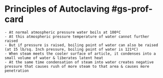 # Principles of Autoclaving #gs-prof-card
	- At normal atmospheric pressure water boils at 100ºC
	- At this atmospheric pressure temperature of water cannot further raised
	- But if pressure is raised, boiling point of water can also be raised (at 15 lb/sq. Inch pressure, boiling point of water is 121ºC)
	- When steam meets the cooler surface of article, it condenses into a small volume of water & liberates latent heat
	- At the same time condensation of steam into water creates negative pressure that causes rush of more steam to that area & causes more penetration